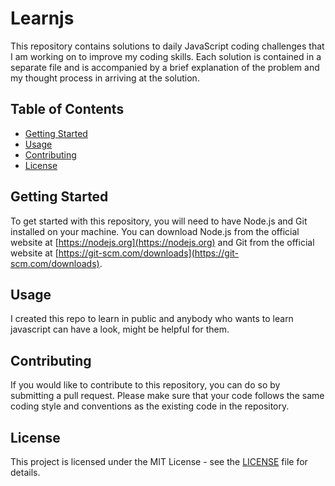 # Learnjs

This repository contains solutions to daily JavaScript coding challenges that I am working on to improve my coding skills. Each solution is contained in a separate file and is accompanied by a brief explanation of the problem and my thought process in arriving at the solution.

## Table of Contents

- [Getting Started](#getting-started)
- [Usage](#usage)
- [Contributing](#contributing)
- [License](#license)

## Getting Started

To get started with this repository, you will need to have Node.js and Git installed on your machine. You can download Node.js from the official website at [https://nodejs.org](https://nodejs.org) and Git from the official website at [https://git-scm.com/downloads](https://git-scm.com/downloads).

## Usage 

I created this repo to learn in public and anybody who wants to learn javascript can have a look, might be helpful for them.

## Contributing

If you would like to contribute to this repository, you can do so by submitting a pull request. Please make sure that your code follows the same coding style and conventions as the existing code in the repository.

## License

This project is licensed under the MIT License - see the [LICENSE](LICENSE) file for details.


